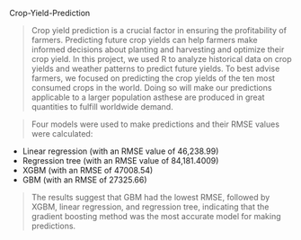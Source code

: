 Crop-Yield-Prediction

> Crop yield prediction is a crucial factor in ensuring the profitability of farmers. Predicting future crop yields can help farmers make informed decisions about planting and harvesting and optimize their
  crop yield. In this project, we used R to analyze historical data on crop yields and weather patterns to predict future yields. To best advise farmers, we focused on predicting the crop yields of the ten most
  consumed crops in the world. Doing so will make our predictions applicable to a larger population asthese are produced in great quantities to fulfill worldwide demand.

> Four models were used to make predictions and their RMSE values were calculated: 
  * Linear regression (with an RMSE value of 46,238.99)
  * Regression tree (with an RMSE value of 84,181.4009)
  * XGBM (with an RMSE of 47008.54)
  * GBM (with an RMSE of 27325.66)

> The results suggest that GBM had the lowest RMSE, followed by XGBM, linear regression, and regression tree, indicating that the gradient boosting method was the most accurate model for making predictions.

